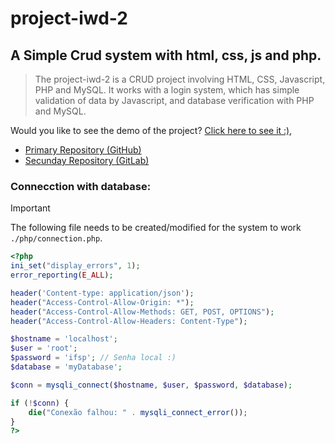 # project-iwd-2

## A Simple Crud system with html, css, js and php.
> The project-iwd-2 is a CRUD project involving HTML, CSS, Javascript, PHP and MySQL. It works with a login system, which has simple validation of data by Javascript, and database verification with PHP and MySQL.

Would you like to see the demo of the project?
[Click here to see it :)](https://projeto-iwd-2.vercel.app/),

 + [Primary Repository (GitHub)](https://github.com/MatheusCamargoGinebro/project-iwd-2)
 + [Secunday Repository (GitLab)](https://gitlab.com/MatheusCamargoGinebro/project-iwd-2)


### Connecction with database:

> [!IMPORTANT]
> The following file needs to be created/modified for the system to work `./php/connection.php`.

```php
<?php
ini_set("display_errors", 1);
error_reporting(E_ALL);

header('Content-type: application/json');
header("Access-Control-Allow-Origin: *");
header("Access-Control-Allow-Methods: GET, POST, OPTIONS");
header("Access-Control-Allow-Headers: Content-Type");

$hostname = 'localhost';
$user = 'root';
$password = 'ifsp'; // Senha local :)
$database = 'myDatabase';

$conn = mysqli_connect($hostname, $user, $password, $database);

if (!$conn) {
    die("Conexão falhou: " . mysqli_connect_error());
}
?>

```
